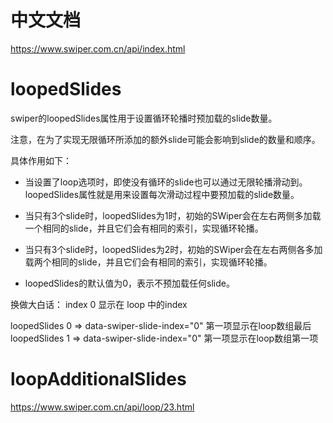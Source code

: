 # 中文文档

https://www.swiper.com.cn/api/index.html

# loopedSlides

swiper的loopedSlides属性用于设置循环轮播时预加载的slide数量。

注意，在为了实现无限循环所添加的额外slide可能会影响到slide的数量和顺序。

具体作用如下：

- 当设置了loop选项时，即使没有循环的slide也可以通过无限轮播滑动到。loopedSlides属性就是用来设置每次滑动过程中要预加载的slide数量。

- 当只有3个slide时，loopedSlides为1时，初始的SWiper会在左右两侧多加载一个相同的slide，并且它们会有相同的索引，实现循环轮播。

- 当只有3个slide时，loopedSlides为2时，初始的SWiper会在左右两侧各多加载两个相同的slide，并且它们会有相同的索引，实现循环轮播。

- loopedSlides的默认值为0，表示不预加载任何slide。

换做大白话：
index 0 显示在 loop 中的index

loopedSlides 0 => data-swiper-slide-index="0" 第一项显示在loop数组最后
loopedSlides 1 => data-swiper-slide-index="0" 第一项显示在loop数组第一项

# loopAdditionalSlides

https://www.swiper.com.cn/api/loop/23.html
